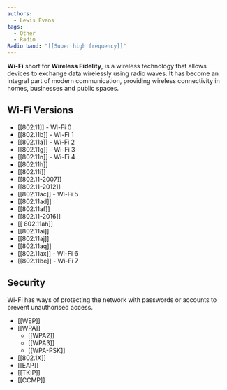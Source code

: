 ```yaml
---
authors:
  - Lewis Evans
tags:
  - Other
  - Radio
Radio band: "[[Super high frequency]]"
---
```

**Wi-Fi** short for **Wireless Fidelity**, is a wireless technology that allows devices to exchange data wirelessly using radio waves. It has become an integral part of modern communication, providing wireless connectivity in homes, businesses and public spaces.

## Wi-Fi Versions
- [[802.11]] - Wi-Fi 0
- [[802.11b]] - Wi-Fi 1
- [[802.11a]] - Wi-Fi 2
- [[802.11g]] - Wi-Fi 3
- [[802.11n]] - Wi-Fi 4
- [[802.11h]]
- [[802.11i]]
- [[802.11-2007]]
- [[802.11-2012]]
- [[802.11ac]] - Wi-Fi 5
- [[802.11ad]]
- [[802.11af]]
- [[802.11-2016]]
- [[ 802.11ah]]
- [[802.11ai]]
- [[802.11aj]]
- [[802.11aq]]
- [[802.11ax]] - Wi-Fi 6
- [[802.11be]] - Wi-Fi 7

## Security
Wi-Fi has ways of protecting the network with passwords or accounts to prevent unauthorised access.
- [[WEP]]
- [[WPA]]
	- [[WPA2]]
	- [[WPA3]]
	- [[WPA-PSK]]
- [[802.1X]]
- [[EAP]]
- [[TKIP]]
- [[CCMP]]